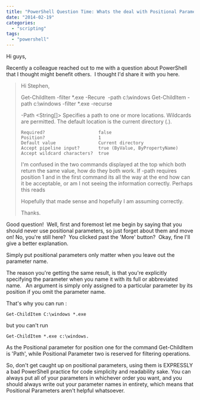 ```yaml
---
title: "PowerShell Question Time: Whats the deal with Positional Parameters?"
date: "2014-02-19"
categories: 
  - "scripting"
tags: 
  - "powershell"
---
```


Hi guys,

Recently a colleague reached out to me with a question about PowerShell that I thought might benefit others.  I thought I'd share it with you here.

> Hi Stephen,
> 
> Get-ChildItem -filter \*.exe -Recure  -path c:\\windows Get-ChildItem -path c:\\windows -filter \*.exe -recurse
> 
> \-Path <String\[\]> Specifies a path to one or more locations. Wildcards are permitted. The default location is the current directory (.).
> 
> ```
> Required?                    false
> Position?                    1
> Default value                Current directory
> Accept pipeline input?       true (ByValue, ByPropertyName)
> Accept wildcard characters?  true
> ```
> 
> I'm confused in the two commands displayed at the top which both return the same value, how do they both work. If -path requires position 1 and in the first command its all the way at the end how can it be acceptable, or am I not seeing the information correctly. Perhaps this reads
> 
> Hopefully that made sense and hopefully I am assuming correctly.
> 
> Thanks.

Good question!  Well, first and foremost let me begin by saying that you should never use positional parameters, so just forget about them and move on! No, you're still here?  You clicked past the 'More' button?  Okay, fine I'll give a better explanation.

Simply put positional parameters only matter when you leave out the parameter name.

The reason you're getting the same result, is that you're explicitly specifying the parameter when you name it with its full or abbreviated name.   An argument is simply only assigned to a particular parameter by its position if you omit the parameter name.

That's why you can run :

```
Get-ChildItem C:\windows *.exe  
```

but you can't run

```
Get-ChildItem *.exe c:\windows.  
```

As the Positional parameter for position one for the command Get-ChildItem is 'Path', while Positional Parameter two is reserved for filtering operations.

So, don't get caught up on positional parameters, using them is EXPRESSLY a bad PowerShell practice for code simplicity and readability sake. You can always put all of your parameters in whichever order you want, and you should always write out your parameter names in entirety, which means that Positional Parameters aren't helpful whatsoever.
